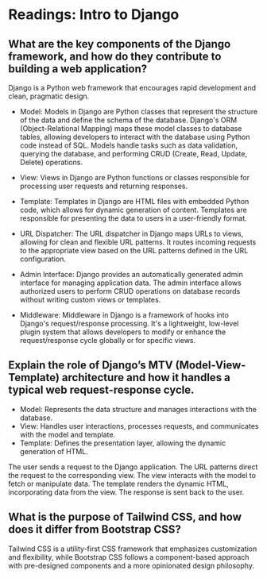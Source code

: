 # Readings: Intro to Django

## What are the key components of the Django framework, and how do they contribute to building a web application?

Django is a Python web framework that encourages rapid development and clean, pragmatic design.

- Model: Models in Django are Python classes that represent the structure of the data and define the schema of the database. Django's ORM (Object-Relational Mapping) maps these model classes to database tables, allowing developers to interact with the database using Python code instead of SQL. Models handle tasks such as data validation, querying the database, and performing CRUD (Create, Read, Update, Delete) operations.

- View: Views in Django are Python functions or classes responsible for processing user requests and returning responses.

- Template: Templates in Django are HTML files with embedded Python code, which allows for dynamic generation of content. Templates are responsible for presenting the data to users in a user-friendly format.

- URL Dispatcher: The URL dispatcher in Django maps URLs to views, allowing for clean and flexible URL patterns. It routes incoming requests to the appropriate view based on the URL patterns defined in the URL configuration.

- Admin Interface: Django provides an automatically generated admin interface for managing application data. The admin interface allows authorized users to perform CRUD operations on database records without writing custom views or templates.

- Middleware: Middleware in Django is a framework of hooks into Django's request/response processing. It's a lightweight, low-level plugin system that allows developers to modify or enhance the request/response cycle globally or for specific views.

## Explain the role of Django’s MTV (Model-View-Template) architecture and how it handles a typical web request-response cycle.

- Model: Represents the data structure and manages interactions with the database.
- View: Handles user interactions, processes requests, and communicates with the model and template.
- Template: Defines the presentation layer, allowing the dynamic generation of HTML.

The user sends a request to the Django application.
The URL patterns direct the request to the corresponding view.
The view interacts with the model to fetch or manipulate data.
The template renders the dynamic HTML, incorporating data from the view.
The response is sent back to the user.

## What is the purpose of Tailwind CSS, and how does it differ from Bootstrap CSS?

Tailwind CSS is a utility-first CSS framework that emphasizes customization and flexibility, while Bootstrap CSS follows a component-based approach with pre-designed components and a more opinionated design philosophy.
